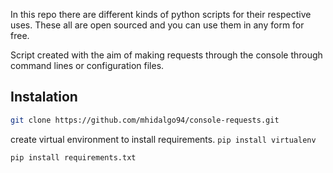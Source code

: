 
In this repo there are different kinds of python scripts for their respective uses. These all are open sourced and you can use them in any form for free.

Script created with the aim of making requests through the console through command lines or configuration files.    
## Instalation

```bash
git clone https://github.com/mhidalgo94/console-requests.git
```

create virtual environment to install requirements.
```pip install virtualenv```




```pip install requirements.txt ```


